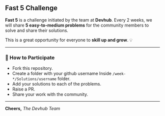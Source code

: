 ## Fast 5 Challenge

**Fast 5** is a challenge initiated by the team at **Devhub**.
Every 2 weeks, we will share **5 easy-to-medium problems** for the community members to solve and share their solutions.

This is a great opportunity for everyone to **skill up and grow**. 💡

---

### 📌 How to Participate

- Fork this repository.
- Create a folder with your github username Inside `/week-*/Solutions/username` folder.
- Add your solutions to each of the problems.
- Raise a PR.
- Share your work with the community.

---

**Cheers,**
_The Devhub Team_
